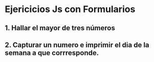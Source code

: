 # Ejericicios Js con Formularios

## 1. Hallar el mayor de tres números

## 2. Capturar un numero e imprimir el dia de la semana a que corrresponde.